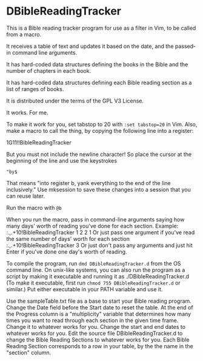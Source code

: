 # DBibleReadingTracker
This is a Bible reading tracker program for use as a filter in Vim, to be called from a macro.

It receives a table of text and updates it based on the date, and the passed-in command line arguments.

It has hard-coded data structures defining the books in the Bible and the number of chapters in each book.

It has hard-coded data structures defining each Bible reading section as a list of ranges of books.

It is distributed under the terms of the GPL V3 License.

It works. For me.

To make it work for you, set tabstop to 20 with `:set tabstop=20` in Vim.
Also, make a macro to call the thing, by copying the following line into a register:

1G11!!BibleReadingTracker 

But you must not include the newline character! So place the cursor at the beginning of the line and use the keystrokes 

`"by$`

That means "into register b, yank everything to the end of the line inclusively."
Use mksession to save these changes into a session that you can reuse later.

Run the macro with `@b`

When you run the macro, pass in command-line arguments saying how many days' worth of reading you've done for each section.
Example:
:.,.+10!BibleReadingTracker 1 2 2 1
Or just pass one argument if you've read the same number of days' worth for each section
:.,.+10!BibleReadingTracker 3
Or just don't pass any arguments and just hit Enter if you've done one day's worth of reading.

To compile the program, run `dmd DBibleReadingTracker.d` from the OS command line.
On unix-like systems, you can also run the program as a script by making it executable and running it as
./DBibleReadingTracker.d
(To make it executable, first run `chmod 755 DBibleReadingTracker.d` or similar.)
Put either executable in your PATH variable and use it.

Use the sampleTable.txt file as a base to start your Bible reading program.
Change the Date field before the Start date to reset the table.
At the end of the Progress column is a "multiplicity" variable that determines how many times you want to read through each 
section in the given time frame. Change it to whatever works for you.
Change the start and end dates to whatever works for you.
Edit the source file DBibleReadingTracker.d to change the Bible Reading Sections to whatever works for you.
Each Bible Reading Section corresponds to a row in your table, by the the name in the "section" column.

